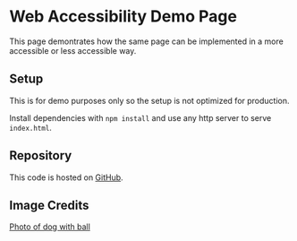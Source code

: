 # Web Accessibility Demo Page

This page demontrates how the same page can be implemented in a more accessible or less accessible way.

## Setup

This is for demo purposes only so the setup is not optimized for production.

Install dependencies with `npm install` and use any http server to serve `index.html`.

## Repository

This code is hosted on [GitHub](https://github.com/Anne-Victoria/Accessibility-Demo-Page).

## Image Credits

[Photo of dog with ball](https://www.pexels.com/photo/golden-retriever-lying-on-green-grass-3800470/)
